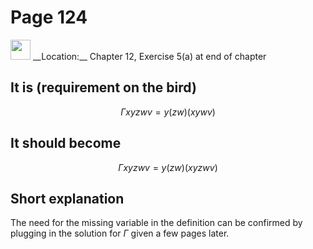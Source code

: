 # Page 124

<img src="../../pictures/correction_yellow.svg" width="32px"/>
__Location:__ Chapter 12, Exercise 5(a) at end of chapter

## It is (requirement on the bird)

$$
    \Gamma xyzwv = y(zw)(xywv)
$$

## It should become

$$
    \Gamma xyzwv = y(zw)(xyzwv)
$$

## Short explanation

The need for the missing variable in the definition
can be confirmed by plugging in the solution for
$\Gamma$ given a few pages later.
